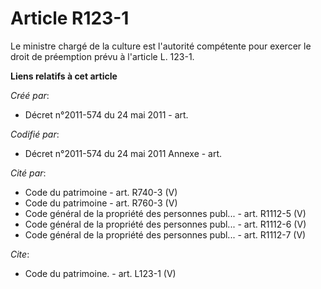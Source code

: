 # Article R123-1

Le ministre chargé de la culture est l'autorité compétente pour exercer le droit de préemption prévu à l'article L. 123-1.

**Liens relatifs à cet article**

_Créé par_:

  - Décret n°2011-574 du 24 mai 2011  - art.

_Codifié par_:

  - Décret n°2011-574 du 24 mai 2011 Annexe - art.

_Cité par_:

  - Code du patrimoine - art. R740-3 (V)
  - Code du patrimoine - art. R760-3 (V)
  - Code général de la propriété des personnes publ... - art. R1112-5 (V)
  - Code général de la propriété des personnes publ... - art. R1112-6 (V)
  - Code général de la propriété des personnes publ... - art. R1112-7 (V)

_Cite_:

  - Code du patrimoine. - art. L123-1 (V)
